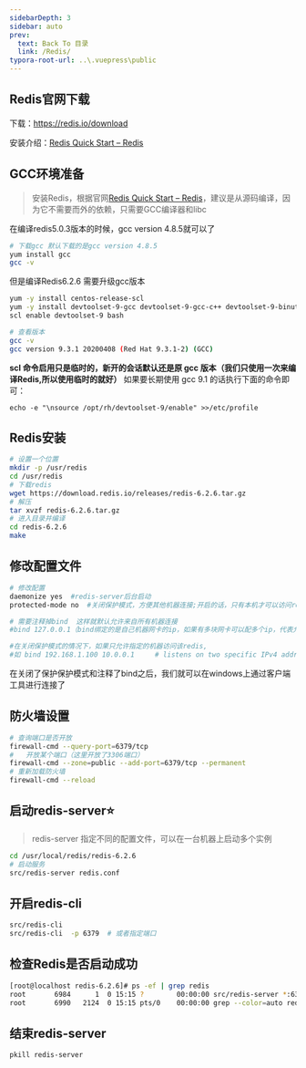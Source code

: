```yaml
---
sidebarDepth: 3
sidebar: auto
prev:
  text: Back To 目录
  link: /Redis/
typora-root-url: ..\.vuepress\public
---
```




## Redis官网下载

下载：https://redis.io/download

安装介绍：[Redis Quick Start – Redis](https://redis.io/topics/quickstart#installing-redis)

## GCC环境准备

> 安装Redis，根据官网[Redis Quick Start – Redis](https://redis.io/topics/quickstart#installing-redis)，建议是从源码编译，因为它不需要而外的依赖，只需要GCC编译器和libc

在编译redis5.0.3版本的时候，gcc version 4.8.5就可以了

```sh
# 下载gcc 默认下载的是gcc version 4.8.5
yum install gcc
gcc -v
```

但是编译Redis6.2.6 需要升级gcc版本

```sh
yum -y install centos-release-scl
yum -y install devtoolset-9-gcc devtoolset-9-gcc-c++ devtoolset-9-binutils
scl enable devtoolset-9 bash

# 查看版本
gcc -v
gcc version 9.3.1 20200408 (Red Hat 9.3.1-2) (GCC)
```

**scl 命令启用只是临时的，新开的会话默认还是原 gcc 版本（我们只使用一次来编译Redis,所以使用临时的就好）** 如果要长期使用 gcc 9.1 的话执行下面的命令即可：

```
echo -e "\nsource /opt/rh/devtoolset-9/enable" >>/etc/profile
```



## Redis安装

```sh
# 设置一个位置
mkdir -p /usr/redis
cd /usr/redis
# 下载redis
wget https://download.redis.io/releases/redis-6.2.6.tar.gz
# 解压
tar xvzf redis-6.2.6.tar.gz
# 进入目录并编译
cd redis-6.2.6
make
```



## 修改配置文件

```sh
# 修改配置
daemonize yes  #redis-server后台启动
protected-mode no  #关闭保护模式，方便其他机器连接;开启的话，只有本机才可以访问redis

# 需要注释掉bind  这样就默认允许来自所有机器连接
#bind 127.0.0.1（bind绑定的是自己机器网卡的ip，如果有多块网卡可以配多个ip，代表允许客户端通过机器的哪些网卡ip去访问，内网一般可以不配置bind，注释掉即可）

#在关闭保护模式的情况下，如果只允许指定的机器访问该redis,
#如 bind 192.168.1.100 10.0.0.1     # listens on two specific IPv4 addresses
```

在关闭了保护保护模式和注释了bind之后，我们就可以在windows上通过客户端工具进行连接了

## 防火墙设置

```sh
# 查询端口是否开放
firewall-cmd --query-port=6379/tcp
#	开放某个端口（这里开放了3306端口）
firewall-cmd --zone=public --add-port=6379/tcp --permanent
# 重新加载防火墙
firewall-cmd --reload
```



## 启动redis-server⭐

> redis-server 指定不同的配置文件，可以在一台机器上启动多个实例

```sh
cd /usr/local/redis/redis-6.2.6
# 启动服务
src/redis-server redis.conf
```



## 开启redis-cli

```sh
src/redis-cli
src/redis-cli  -p 6379  # 或者指定端口
```



## 检查Redis是否启动成功

```sh
[root@localhost redis-6.2.6]# ps -ef | grep redis
root       6984      1  0 15:15 ?        00:00:00 src/redis-server *:6379
root       6990   2124  0 15:15 pts/0    00:00:00 grep --color=auto redis
```



## 结束redis-server

```sh
pkill redis-server
```

